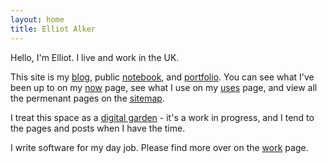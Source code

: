 ```yaml
---
layout: home
title: Elliot Alker
---
```


Hello, I'm Elliot. I live and work in the UK. 

This site is my [blog](/blog), public [notebook](/notebook), and [portfolio](/projects). You can see what I've been up to on my [now](/now) page, see what I use on my [uses](/uses) page, and view all the permenant pages on the [sitemap](/sitemap). 

I treat this space as a [digital garden](https://maggieappleton.com/garden-history) - it's a work in progress, and I tend to the pages and posts when I have the time.

I write software for my day job. Please find more over on the [work](/work) page. 
